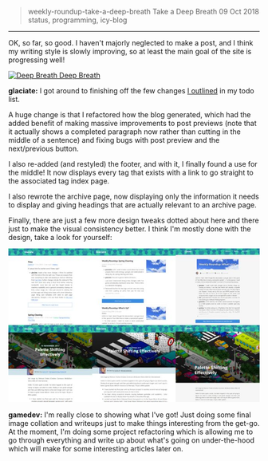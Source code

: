 > weekly-roundup-take-a-deep-breath
> Take a Deep Breath
> 09 Oct 2018
> status, programming, icy-blog
---
OK, so far, so good. I haven't majorly neglected to make a post, and I think my writing style is slowly improving, so at least the main goal of the site is progressing well!

[![Deep Breath Deep Breath](https://img.youtube.com/vi/cvOAdLLco-Q/0.jpg)](https://www.youtube.com/watch?v=cvOAdLLco-Q)

**glaciate:** I got around to finishing off the few changes [I outlined](https://glaciate.net/blog/post/weekly-roundup-spring-cleaning) in my todo list. 
 
A huge change is that I refactored how the blog generated, which had the added benefit of making massive improvements to post previews (note that it actually shows a completed paragraph now rather than cutting in the middle of a sentence) and fixing bugs with post preview and the next/previous button.

I also re-added (and restyled) the footer, and with it, I finally found a use for the middle! It now displays every tag that exists with a link to go straight to the associated tag index page.
 
I also rewrote the archive page, now displaying only the information it needs to display and giving headings that are actually relevant to an archive page. 
 
Finally, there are just a few more design tweaks dotted about here and there just to make the visual consistency better. I think I'm mostly done with the design, take a look for yourself:

[![](/images/thumbs/977705a097b24cfe8df781c9a8dac1b4.jpg)](/images/977705a097b24cfe8df781c9a8dac1b4.jpg)

**gamedev:** I'm really close to showing what I've got! Just doing some final image collation and writeups just to make things interesting from the get-go. At the moment, I'm doing some project refactoring which is allowing me to go through everything and write up about what's going on under-the-hood which will make for some interesting articles later on.
